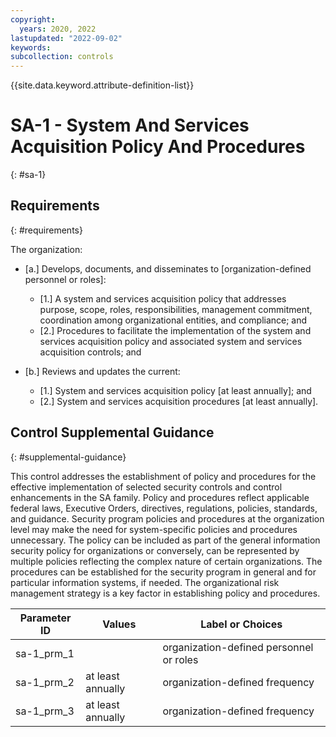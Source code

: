```yaml
---
copyright:
  years: 2020, 2022
lastupdated: "2022-09-02"
keywords: 
subcollection: controls
---
```



{{site.data.keyword.attribute-definition-list}}


# SA-1 - System And Services Acquisition Policy And Procedures
{: #sa-1}

## Requirements
{: #requirements}

The organization:

- \[a.\] Develops, documents, and disseminates to [organization-defined personnel or roles]:

  - \[1.\] A system and services acquisition policy that addresses purpose, scope, roles, responsibilities, management commitment, coordination among organizational entities, and compliance; and
  - \[2.\] Procedures to facilitate the implementation of the system and services acquisition policy and associated system and services acquisition controls; and

- \[b.\] Reviews and updates the current:

  - \[1.\] System and services acquisition policy [at least annually]; and
  - \[2.\] System and services acquisition procedures [at least annually].

## Control Supplemental Guidance
{: #supplemental-guidance}

This control addresses the establishment of policy and procedures for the effective implementation of selected security controls and control enhancements in the SA family. Policy and procedures reflect applicable federal laws, Executive Orders, directives, regulations, policies, standards, and guidance. Security program policies and procedures at the organization level may make the need for system-specific policies and procedures unnecessary. The policy can be included as part of the general information security policy for organizations or conversely, can be represented by multiple policies reflecting the complex nature of certain organizations. The procedures can be established for the security program in general and for particular information systems, if needed. The organizational risk management strategy is a key factor in establishing policy and procedures.

| Parameter ID | Values | Label or Choices |
|---|---|---|
| sa-1_prm_1 |  | organization-defined personnel or roles |
| sa-1_prm_2 | at least annually | organization-defined frequency |
| sa-1_prm_3 | at least annually | organization-defined frequency |

